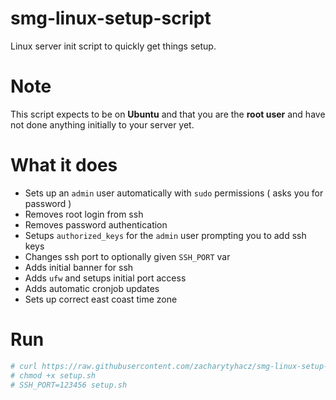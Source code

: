 # smg-linux-setup-script
Linux server init script to quickly get things setup.

# Note
This script expects to be on **Ubuntu** and that you are the **root user** and have not done anything initially to your server yet.

# What it does
- Sets up an `admin` user automatically with `sudo` permissions ( asks you for password )
- Removes root login from ssh
- Removes password authentication
- Setups `authorized_keys` for the `admin` user prompting you to add ssh keys
- Changes ssh port to optionally given `SSH_PORT` var
- Adds initial banner for ssh
- Adds `ufw` and setups initial port access
- Adds automatic cronjob updates
- Sets up correct east coast time zone


# Run
```bash
# curl https://raw.githubusercontent.com/zacharytyhacz/smg-linux-setup-script/master/linux_setup_script.sh > setup.sh
# chmod +x setup.sh
# SSH_PORT=123456 setup.sh
```
